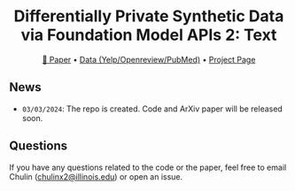 <h1 align="center"> Differentially Private Synthetic Data via Foundation Model APIs 2: Text</h1>
<p align="center">
<a href="">📃 Paper</a>
•
<a href="" >Data (Yelp/Openreview/PubMed)</a>
•
<a href="" >Project Page</a>
</p>

## News


* `03/03/2024`: The repo is created. Code and ArXiv paper will be released soon.






## Questions
If you have any questions related to the code or the paper, feel free to email Chulin (chulinx2@illinois.edu) or open an issue.


